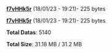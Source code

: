 [**f7vHHk5r**](/data/f7vHHk5r.txt) (18/01/23 - 19:21)- 225 bytes

[**f7vHHk5r**](/data/f7vHHk5r.txt) (18/01/23 - 19:21)- 225 bytes

**Total Datas**: 5140

**Total Size**: 31.18 MB / 31.2 MB
